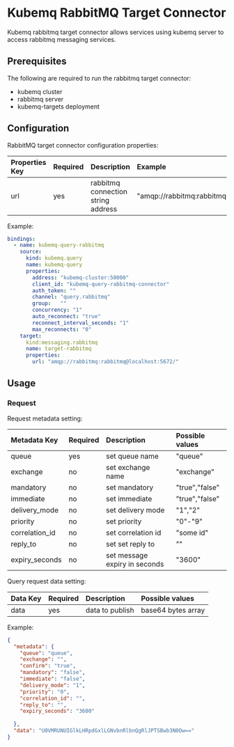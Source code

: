 # Kubemq RabbitMQ Target Connector

Kubemq rabbitmq target connector allows services using kubemq server to access rabbitmq messaging services.

## Prerequisites
The following are required to run the rabbitmq target connector:

- kubemq cluster
- rabbitmq server
- kubemq-targets deployment

## Configuration

RabbitMQ target connector configuration properties:

| Properties Key                  | Required | Description                                 | Example                                                                |
|:--------------------------------|:---------|:--------------------------------------------|:-----------------------------------------------------------------------|
| url                      | yes      | rabbitmq connection string address          | "amqp://rabbitmq:rabbitmq@localhost:5672/" |

Example:

```yaml
bindings:
  - name: kubemq-query-rabbitmq
    source:
      kind: kubemq.query
      name: kubemq-query
      properties:
        address: "kubemq-cluster:50000"
        client_id: "kubemq-query-rabbitmq-connector"
        auth_token: ""
        channel: "query.rabbitmq"
        group:   ""
        concurrency: "1"
        auto_reconnect: "true"
        reconnect_interval_seconds: "1"
        max_reconnects: "0"
    target:
      kind:messaging.rabbitmq
      name: target-rabbitmq
      properties:
        url: "amqp://rabbitmq:rabbitmq@localhost:5672/"
```

## Usage

### Request

Request metadata setting:

| Metadata Key   | Required | Description         | Possible values |
|:---------------|:---------|:--------------------|:----------------|
| queue          | yes      | set queue name | "queue"         |
| exchange       | no      | set exchange name | "exchange"         |
| mandatory      | no      | set mandatory | "true","false"         |
| immediate      | no      | set immediate | "true","false"         |
| delivery_mode  | no      | set delivery mode | "1","2"         |
| priority       | no      | set priority | "0"-"9"         |
| correlation_id | no      | set correlation id | "some id"         |
| reply_to       | no      | set set reply to | ""         |
| expiry_seconds | no      | set message expiry in seconds| "3600"         |


Query request data setting:

| Data Key | Required | Description  | Possible values    |
|:---------|:---------|:-------------|:-------------------|
| data     | yes      | data to publish | base64 bytes array |

Example:


```json
{
  "metadata": {
    "queue": "queue",
    "exchange": "",
    "confirm": "true",
    "mandatory": "false",
    "immediate": "false",
    "delivery_mode": "1",
    "priority": "0",
    "correlation_id": "",
    "reply_to": "",
    "expiry_seconds": "3600"
    
  },
  "data": "U0VMRUNUIGlkLHRpdGxlLGNvbnRlbnQgRlJPTSBwb3N0Ow=="
}
```
